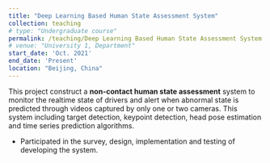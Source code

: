```yaml
---
title: "Deep Learning Based Human State Assessment System"
collection: teaching
# type: "Undergraduate course"
permalink: /teaching/Deep Learning Based Human State Assessment System
# venue: "University 1, Department"
start_date: 'Oct. 2021'
end_date: 'Present'
location: "Beijing, China"
---
```


This project construct a **non-contact human state assessment** system to monitor the realtime state of drivers and alert when abnormal state is predicted through videos captured by only one or two cameras. This system including target detection, keypoint detection, head pose estimation and time series prediction algorithms.

* Participated in the survey, design, implementation and testing of developing the system.